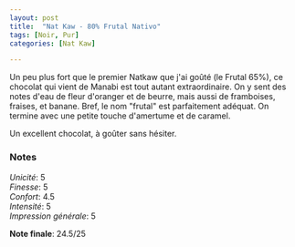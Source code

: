 ```yaml
---
layout: post
title:  "Nat Kaw - 80% Frutal Nativo"
tags: [Noir, Pur] 
categories: [Nat Kaw]

---
```



Un peu plus fort que le premier Natkaw que j'ai goûté (le Frutal 65%), ce chocolat qui vient de Manabi est tout autant extraordinaire. On y sent des notes d'eau de fleur d'oranger et de beurre, mais aussi de framboises, fraises, et banane. Bref, le nom "frutal" est parfaitement adéquat. On termine avec une petite touche d'amertume et de caramel.

Un excellent chocolat, à goûter sans hésiter.



### Notes

_Unicité_: 5  
_Finesse_: 5  
_Confort_: 4.5  
_Intensité_: 5  
_Impression générale_: 5

**Note finale**: 24.5/25